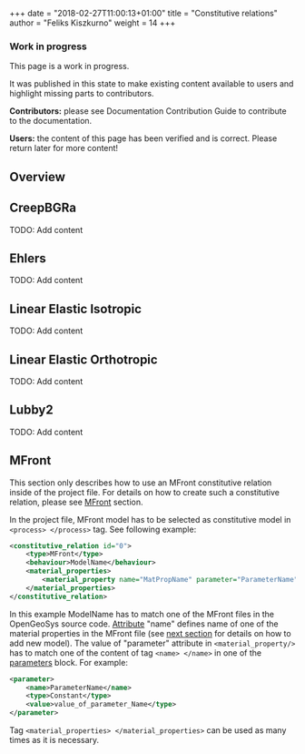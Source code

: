 +++
date = "2018-02-27T11:00:13+01:00"
title = "Constitutive relations"
author = "Feliks Kiszkurno"
weight = 14
+++
<div class="note">

### Work in progress

This page is a work in progress.

It was published in this state to make existing content available to users and highlight missing parts to contributors.

**Contributors:** please see Documentation Contribution Guide to contribute to the documentation.

**Users:** the content of this page has been verified and is correct. Please return later for more content!

</div>

## Overview

## CreepBGRa
TODO: Add content

## Ehlers
TODO: Add content

## Linear Elastic Isotropic
TODO: Add content

## Linear Elastic Orthotropic
TODO: Add content

## Lubby2
TODO: Add content

## MFront

This section only describes how to use an MFront constitutive relation inside of the project file. For details on how to create such a constitutive relation, please see [MFront](/docs/userguide/features/mfront/) section.

In the project file, MFront model has to be selected as constitutive model in `<process> </process>` tag. See following example:

```xml
<constitutive_relation id="0">
    <type>MFront</type>
    <behaviour>ModelName</behaviour>
    <material_properties>
        <material_property name="MatPropName" parameter="ParameterName"/>
    </material_properties>
</constitutive_relation>
```

In this example ModelName has to match one of the MFront files in the OpenGeoSys source code. [Attribute](/docs/userguide/basics/project_file_intro/#attributes) "name" defines name of one of the material properties in the MFront file (see [next section](/docs/userguide/features/mfront/#preparing-opengeosys-to-use-new-mfront-model) for details on how to add new model).
The value of "parameter" attribute in `<material_property/>` has to match one of the content of tag `<name> </name>` in one of the [parameters](/docs/userguide/blocks/parameters/) block. For example:

```xml
<parameter>
    <name>ParameterName</name>
    <type>Constant</type>
    <value>value_of_parameter_Name</type>
</parameter>
```

Tag `<material_properties> </material_properties>` can be used as many times as it is necessary.
